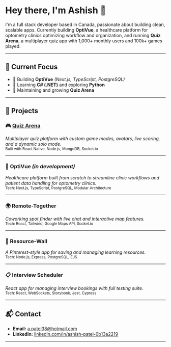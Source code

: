 # Hey there, I'm Ashish 👋

I'm a full stack developer based in Canada, passionate about building clean, scalable apps. Currently building **OptiVue**, a healthcare platform for optometry clinics optimizing workflow and organization, and running **Quiz Arena**, a multiplayer quiz app with 1,000+ monthly users and 100k+ games played.

---

## 🎯 Current Focus

- 🧠 Building **OptiVue** *(Next.js, TypeScript, PostgreSQL)*
- 🔧 Learning **C# (.NET)** and exploring **Python**
- 🧩 Maintaining and growing **Quiz Arena**

---

## 🧪 Projects

### 🎮 [Quiz Arena](https://linktr.ee/quizarena)
*Multiplayer quiz platform with custom game modes, avatars, live scoring, and a dynamic solo mode.*  
<sub>Built with React Native, Node.js, MongoDB, Socket.io</sub>

---

### 🏥 OptiVue *(in development)*
*Healthcare platform built from scratch to streamline clinic workflows and patient data handling for optometry clinics.*  
<sub>Tech: Next.js, TypeScript, PostgreSQL, Modular Architecture</sub>

---

### 🌍 Remote-Together  
*Coworking spot finder with live chat and interactive map features.*  
<sub>Tech: React, Tailwind, Google Maps API, Socket.io</sub>

---

### 📌 Resource-Wall  
*A Pinterest-style app for saving and managing learning resources.*  
<sub>Tech: Node.js, Express, PostgreSQL, EJS</sub>

---

### 📋 Interview Scheduler  
*React app for managing interview bookings with full testing suite.*  
<sub>Tech: React, WebSockets, Storybook, Jest, Cypress</sub>

---

## 📬 Contact

- **Email:** [a.patel38@hotmail.com](mailto:a.patel38@hotmail.com)  
- **LinkedIn:** [linkedin.com/in/ashish-patel-0b13a2219](https://www.linkedin.com/in/ashish-patel-0b13a2219)

---

